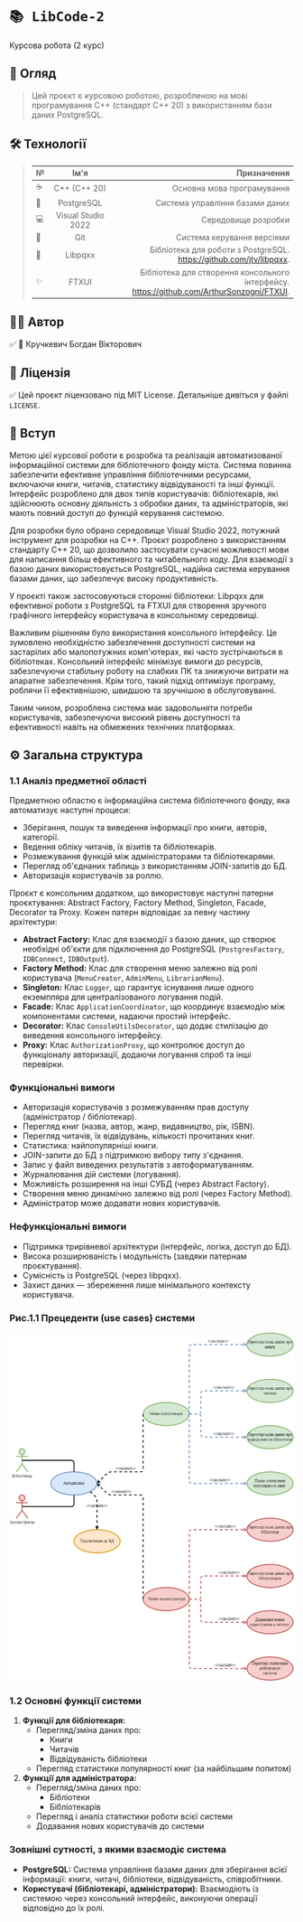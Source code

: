 # `📚 LibCode-2`

Курсова робота (2 курс)

## 📖 Огляд

> Цей проєкт є курсовою роботою, розробленою на мові програмування C++ (стандарт C++ 20) з використанням бази даних PostgreSQL.

## 🛠 Технології

>| № | Ім'я | Призначення |
>|----------------|:---------:|---------------------------------------------------------:|
>| ☕ | C++ (C++ 20) | Основна мова програмування |
>| 🐘 | PostgreSQL | Система управління базами даних |
>| 💻 | Visual Studio 2022 | Середовище розробки |
>| 🔄 | Git | Система керування версіями |
>| 🔗 | Libpqxx | Бібліотека для роботи з PostgreSQL.<br>https://github.com/jtv/libpqxx. |
>| ✨ | FTXUI | Бібліотека для створення консольного інтерфейсу.<br> https://github.com/ArthurSonzogni/FTXUI. |

## 👨‍💻 Автор

:white_check_mark: 👤 Кручкевич Богдан Вікторович

## 📜 Ліцензія

:white_check_mark: Цей проєкт ліцензовано під MIT License. Детальніше дивіться у файлі `LICENSE`.

## 📝 Вступ

Метою цієї курсової роботи є розробка та реалізація автоматизованої інформаційної системи для бібліотечного фонду міста. Система повинна забезпечити ефективне управління бібліотечними ресурсами, включаючи книги, читачів, статистику відвідуваності та інші функції. Інтерфейс розроблено для двох типів користувачів: бібліотекарів, які здійснюють основну діяльність з обробки даних, та адміністраторів, які мають повний доступ до функцій керування системою.

Для розробки було обрано середовище Visual Studio 2022, потужний інструмент для розробки на C++. Проєкт розроблено з використанням стандарту C++ 20, що дозволило застосувати сучасні можливості мови для написання більш ефективного та читабельного коду. Для взаємодії з базою даних використовується PostgreSQL, надійна система керування базами даних, що забезпечує високу продуктивність.

У проєкті також застосовуються сторонні бібліотеки: Libpqxx для ефективної роботи з PostgreSQL та FTXUI для створення зручного графічного інтерфейсу користувача в консольному середовищі.

Важливим рішенням було використання консольного інтерфейсу. Це зумовлено необхідністю забезпечення доступності системи на застарілих або малопотужних комп'ютерах, які часто зустрічаються в бібліотеках. Консольний інтерфейс мінімізує вимоги до ресурсів, забезпечуючи стабільну роботу на слабких ПК та знижуючи витрати на апаратне забезпечення. Крім того, такий підхід оптимізує програму, роблячи її ефективнішою, швидшою та зручнішою в обслуговуванні.

Таким чином, розроблена система має задовольняти потреби користувачів, забезпечуючи високий рівень доступності та ефективності навіть на обмежених технічних платформах.

## ⚙️ Загальна структура

### 1.1 Аналіз предметної області

Предметною областю є інформаційна система бібліотечного фонду, яка автоматизує наступні процеси:

* Зберігання, пошук та виведення інформації про книги, авторів, категорії.
* Ведення обліку читачів, їх візитів та бібліотекарів.
* Розмежування функцій між адміністраторами та бібліотекарями.
* Перегляд об'єднаних таблиць з використанням JOIN-запитів до БД.
* Авторизація користувачів за роллю.

Проєкт є консольним додатком, що використовує наступні патерни проєктування: Abstract Factory, Factory Method, Singleton, Facade, Decorator та Proxy. Кожен патерн відповідає за певну частину архітектури:

* **Abstract Factory:** Клас для взаємодії з базою даних, що створює необхідні об'єкти для підключення до PostgreSQL (`PostgresFactory`, `IDBConnect`, `IDBOutput`).
* **Factory Method:** Клас для створення меню залежно від ролі користувача (`MenuCreator`, `AdminMenu`, `LibrarianMenu`).
* **Singleton:** Клас `Logger`, що гарантує існування лише одного екземпляра для централізованого логування подій.
* **Facade:** Клас `ApplicationCoordinator`, що координує взаємодію між компонентами системи, надаючи простий інтерфейс.
* **Decorator:** Клас `ConsoleUtilsDecorator`, що додає стилізацію до виведення консольного інтерфейсу.
* **Proxy:** Клас `AuthorizationProxy`, що контролює доступ до функціоналу авторизації, додаючи логування спроб та інші перевірки.

### Функціональні вимоги

* Авторизація користувачів з розмежуванням прав доступу (адміністратор / бібліотекар).
* Перегляд книг (назва, автор, жанр, видавництво, рік, ISBN).
* Перегляд читачів, їх відвідувань, кількості прочитаних книг.
* Статистика: найпопулярніші книги.
* JOIN-запити до БД з підтримкою вибору типу з'єднання.
* Запис у файл виведених результатів з автоформатуванням.
* Журналювання дій системи (логування).
* Можливість розширення на інші СУБД (через Abstract Factory).
* Створення меню динамічно залежно від ролі (через Factory Method).
* Адміністратор може додавати нових користувачів.

### Нефункціональні вимоги

* Підтримка трирівневої архітектури (інтерфейс, логіка, доступ до БД).
* Висока розширюваність і модульність (завдяки патернам проєктування).
* Сумісність із PostgreSQL (через libpqxx).
* Захист даних — збереження лише мінімального контексту користувача.

### Рис.1.1 Прецеденти (use cases) системи

![Use-Case](https://github.com/VSCRM/LibCode-2/blob/9226ea69db2521ce1fc3cb3bf903133c30babd9f/2.png)

### 1.2 Основні функції системи

1.  **Функції для бібліотекаря:**
    * Перегляд/зміна даних про:
        * Книги
        * Читачів
        * Відвідуваність бібліотеки
    * Перегляд статистики популярності книг (за найбільшим попитом)
2.  **Функції для адміністратора:**
    * Перегляд/зміна даних про:
        * Бібліотеки
        * Бібліотекарів
    * Перегляд і аналіз статистики роботи всієї системи
    * Додавання нових користувачів до системи

### Зовнішні сутності, з якими взаємодіє система

* **PostgreSQL:** Система управління базами даних для зберігання всієї інформації: книги, читачі, бібліотеки, відвідуваність, співробітники.
* **Користувачі (бібліотекарі, адміністратори):** Взаємодіють із системою через консольний інтерфейс, виконуючи операції відповідно до їх ролі.
